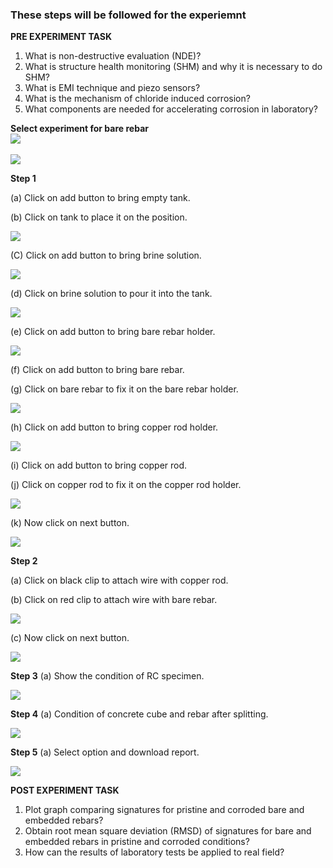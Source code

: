 ### These steps will be followed for the experiemnt

**PRE EXPERIMENT TASK**

1) What is non-destructive evaluation (NDE)?<br>
2) What is structure health monitoring (SHM) and why it is necessary to
do SHM?<br>
3) What is EMI technique and piezo sensors?<br>
4) What is the mechanism of chloride induced corrosion?<br>
5) What components are needed for accelerating corrosion in laboratory?<br>


**Select experiment for bare rebar**
<br>
<img src="images/pr1.png"/>
<br><br>
<img src="images/pr2.png"/>

**Step 1**


(a) Click on add button to bring empty tank.

(b) Click on tank to place it on the position.


<img src="images/pr3.png"/>

(C) Click on add button to bring brine solution.

<img src="images/pr4.png"/>

(d) Click on brine solution to pour it into the tank.

<img src="images/pr5.png"/>


(e) Click on add button to bring bare rebar holder.

<img src="images/pr6.png"/>

(f) Click on add button to bring bare rebar.

(g) Click on bare rebar to fix it on the bare rebar holder.

<img src="images/pr7.png"/>

(h) Click on add button to bring copper rod holder.

<img src="images/pr8.png"/>

(i) Click on add button to bring copper rod.

(j) Click on copper rod to fix it on the copper rod holder.

<img src="images/pr9.png"/>

(k) Now click on next button.

<img src="images/pr10.png"/>

**Step 2**

(a) Click on black clip to attach wire with copper rod.

(b) Click on red clip to attach wire with bare rebar.

<img src="images/pr11.png"/>

(c) Now click on next button.

<img src="images/pr12.png"/>

**Step 3**
(a) Show the condition of RC specimen.

<img src="images/bpr13.png"/>

**Step 4**
(a) Condition of concrete cube and rebar after splitting.

<img src="images/bpr14.png"/>

**Step 5**
(a) Select option and download report.

<img src="images/bpr15.png"/>

**POST EXPERIMENT TASK**

1) Plot graph comparing signatures for pristine and corroded bare and
embedded rebars?<br>
2) Obtain root mean square deviation (RMSD) of signatures for bare and
embedded rebars in pristine and corroded conditions?<br>
3) How can the results of laboratory tests be applied to real field?<br>
